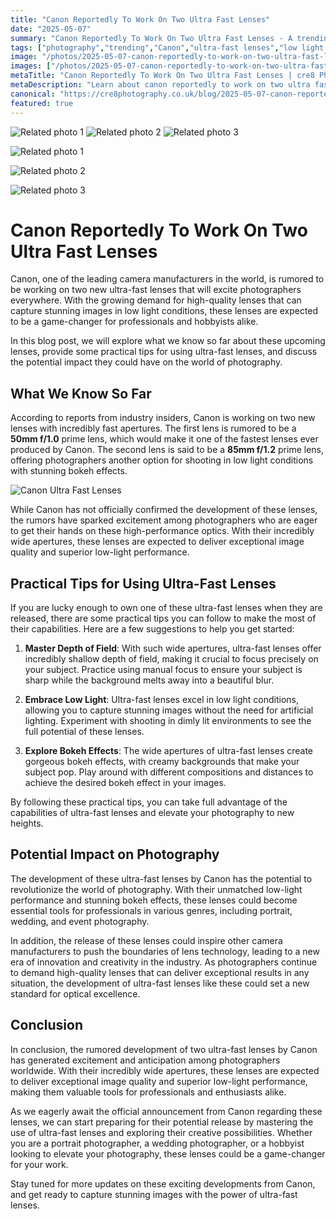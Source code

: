 ```yaml
---
title: "Canon Reportedly To Work On Two Ultra Fast Lenses"
date: "2025-05-07"
summary: "Canon Reportedly To Work On Two Ultra Fast Lenses - A trending topic in photography."
tags: ["photography","trending","Canon","ultra-fast lenses","low light conditions","aperture","bokeh effects","depth of field","innovation","optical excellence"]
image: "/photos/2025-05-07-canon-reportedly-to-work-on-two-ultra-fast-lenses-1.jpg"
images: ["/photos/2025-05-07-canon-reportedly-to-work-on-two-ultra-fast-lenses-1.jpg","/photos/2025-05-07-canon-reportedly-to-work-on-two-ultra-fast-lenses-2.jpg","/photos/2025-05-07-canon-reportedly-to-work-on-two-ultra-fast-lenses-3.jpg"]
metaTitle: "Canon Reportedly To Work On Two Ultra Fast Lenses | cre8 Photography"
metaDescription: "Learn about canon reportedly to work on two ultra fast lenses in photography with practical tips and insights."
canonical: "https://cre8photography.co.uk/blog/2025-05-07-canon-reportedly-to-work-on-two-ultra-fast-lenses"
featured: true
---
```


<!-- Gallery as HTML -->

<div class="grid grid-cols-1 sm:grid-cols-2 md:grid-cols-3 gap-4">
  <img src="/photos/2025-05-07-canon-reportedly-to-work-on-two-ultra-fast-lenses-1.jpg" alt="Related photo 1" class="w-full rounded-lg" />
<img src="/photos/2025-05-07-canon-reportedly-to-work-on-two-ultra-fast-lenses-2.jpg" alt="Related photo 2" class="w-full rounded-lg" />
<img src="/photos/2025-05-07-canon-reportedly-to-work-on-two-ultra-fast-lenses-3.jpg" alt="Related photo 3" class="w-full rounded-lg" />
</div>


<!-- Gallery as Markdown -->
![Related photo 1](/photos/2025-05-07-canon-reportedly-to-work-on-two-ultra-fast-lenses-1.jpg)


![Related photo 2](/photos/2025-05-07-canon-reportedly-to-work-on-two-ultra-fast-lenses-2.jpg)


![Related photo 3](/photos/2025-05-07-canon-reportedly-to-work-on-two-ultra-fast-lenses-3.jpg)



# Canon Reportedly To Work On Two Ultra Fast Lenses

Canon, one of the leading camera manufacturers in the world, is rumored to be working on two new ultra-fast lenses that will excite photographers everywhere. With the growing demand for high-quality lenses that can capture stunning images in low light conditions, these lenses are expected to be a game-changer for professionals and hobbyists alike.

In this blog post, we will explore what we know so far about these upcoming lenses, provide some practical tips for using ultra-fast lenses, and discuss the potential impact they could have on the world of photography.

## What We Know So Far

According to reports from industry insiders, Canon is working on two new lenses with incredibly fast apertures. The first lens is rumored to be a **50mm f/1.0** prime lens, which would make it one of the fastest lenses ever produced by Canon. The second lens is said to be a **85mm f/1.2** prime lens, offering photographers another option for shooting in low light conditions with stunning bokeh effects.

![Canon Ultra Fast Lenses](/path/to/image)

While Canon has not officially confirmed the development of these lenses, the rumors have sparked excitement among photographers who are eager to get their hands on these high-performance optics. With their incredibly wide apertures, these lenses are expected to deliver exceptional image quality and superior low-light performance.

## Practical Tips for Using Ultra-Fast Lenses

If you are lucky enough to own one of these ultra-fast lenses when they are released, there are some practical tips you can follow to make the most of their capabilities. Here are a few suggestions to help you get started:

1. **Master Depth of Field**: With such wide apertures, ultra-fast lenses offer incredibly shallow depth of field, making it crucial to focus precisely on your subject. Practice using manual focus to ensure your subject is sharp while the background melts away into a beautiful blur.

2. **Embrace Low Light**: Ultra-fast lenses excel in low light conditions, allowing you to capture stunning images without the need for artificial lighting. Experiment with shooting in dimly lit environments to see the full potential of these lenses.

3. **Explore Bokeh Effects**: The wide apertures of ultra-fast lenses create gorgeous bokeh effects, with creamy backgrounds that make your subject pop. Play around with different compositions and distances to achieve the desired bokeh effect in your images.

By following these practical tips, you can take full advantage of the capabilities of ultra-fast lenses and elevate your photography to new heights.

## Potential Impact on Photography

The development of these ultra-fast lenses by Canon has the potential to revolutionize the world of photography. With their unmatched low-light performance and stunning bokeh effects, these lenses could become essential tools for professionals in various genres, including portrait, wedding, and event photography.

In addition, the release of these lenses could inspire other camera manufacturers to push the boundaries of lens technology, leading to a new era of innovation and creativity in the industry. As photographers continue to demand high-quality lenses that can deliver exceptional results in any situation, the development of ultra-fast lenses like these could set a new standard for optical excellence.

## Conclusion

In conclusion, the rumored development of two ultra-fast lenses by Canon has generated excitement and anticipation among photographers worldwide. With their incredibly wide apertures, these lenses are expected to deliver exceptional image quality and superior low-light performance, making them valuable tools for professionals and enthusiasts alike.

As we eagerly await the official announcement from Canon regarding these lenses, we can start preparing for their potential release by mastering the use of ultra-fast lenses and exploring their creative possibilities. Whether you are a portrait photographer, a wedding photographer, or a hobbyist looking to elevate your photography, these lenses could be a game-changer for your work.

Stay tuned for more updates on these exciting developments from Canon, and get ready to capture stunning images with the power of ultra-fast lenses.

